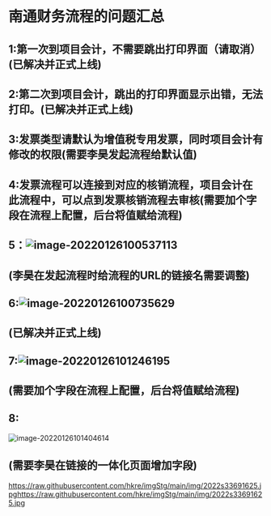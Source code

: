 # 南通财务流程的问题汇总

## 1:第一次到项目会计，不需要跳出打印界面（请取消）(已解决并正式上线)

## 2:第二次到项目会计，跳出的打印界面显示出错，无法打印。(已解决并正式上线)

## 3:发票类型请默认为增值税专用发票，同时项目会计有修改的权限(需要李昊发起流程给默认值)

## 4:发票流程可以**连接到对应的核销流程**，项目会计在此流程中，可以点到发票核销流程去审核(需要加个字段在流程上配置，后台将值赋给流程)

## 5：![image-20220126100537113](C:\Users\chenfeifei\AppData\Roaming\Typora\typora-user-images\image-20220126100537113.png)

## (李昊在发起流程时给流程的URL的链接名需要调整)

## 6:![image-20220126100735629](C:\Users\chenfeifei\AppData\Roaming\Typora\typora-user-images\image-20220126100735629.png)

## (已解决并正式上线)

## 7:![image-20220126101246195](C:\Users\chenfeifei\AppData\Roaming\Typora\typora-user-images\image-20220126101246195.png)

## (需要加个字段在流程上配置，后台将值赋给流程)

## 8:

![image-20220126101404614](C:\Users\chenfeifei\AppData\Roaming\Typora\typora-user-images\image-20220126101404614.png)

## (需要李昊在链接的一体化页面增加字段)



https://raw.githubusercontent.com/hkre/imgStg/main/img/2022s33691625.jpghttps://raw.githubusercontent.com/hkre/imgStg/main/img/2022s33691625.jpg


